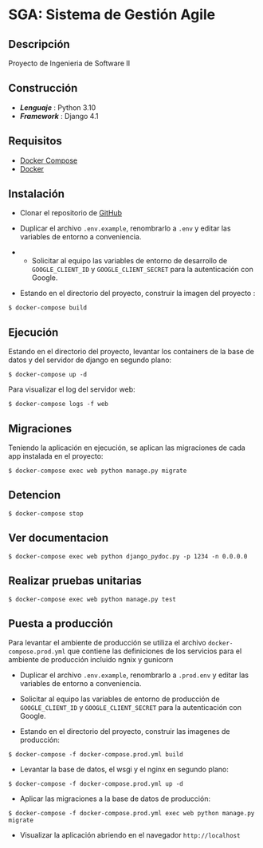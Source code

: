 # SGA: Sistema de Gestión Agile #
##  Descripción ##
Proyecto de Ingenieria de Software II

## Construcción ##
* ***Lenguaje*** : Python 3.10
* ***Framework*** : Django 4.1

## Requisitos ##
* [Docker Compose](https://docs.docker.com/compose/install/) 
* [Docker](https://www.docker.com/)


## Instalación ##
- Clonar el repositorio de [GitHub](link)


- Duplicar el archivo `.env.example`, renombrarlo a `.env` y editar las variables de entorno a conveniencia.

- - Solicitar al equipo las variables de entorno de desarrollo de `GOOGLE_CLIENT_ID` y `GOOGLE_CLIENT_SECRET` para la autenticación con Google.

- Estando en el directorio del proyecto, construir la imagen del proyecto :
```
$ docker-compose build
```
## Ejecución ##
Estando en el directorio del proyecto, levantar los containers de la base de datos y del servidor de django en segundo plano:
```
$ docker-compose up -d
```

Para visualizar el log del servidor web:
```    
$ docker-compose logs -f web
```
## Migraciones ##
Teniendo la aplicación en ejecución, se aplican las migraciones de cada app instalada en el proyecto:
```
$ docker-compose exec web python manage.py migrate
```
## Detencion ##
```
$ docker-compose stop
```
## Ver documentacion ##
```
$ docker-compose exec web python django_pydoc.py -p 1234 -n 0.0.0.0
```
## Realizar pruebas unitarias ##
```
$ docker-compose exec web python manage.py test
```
## Puesta a producción ##
Para levantar el ambiente de producción se utiliza el archivo `docker-compose.prod.yml` que contiene las definiciones de los servicios para el ambiente de producción incluido ngnix y gunicorn

- Duplicar el archivo `.env.example`, renombrarlo a `.prod.env` y editar las variables de entorno a conveniencia.

- Solicitar al equipo las variables de entorno de producción de `GOOGLE_CLIENT_ID` y `GOOGLE_CLIENT_SECRET` para la autenticación con Google.
  
- Estando en el directorio del proyecto, construir las imagenes de producción:
```
$ docker-compose -f docker-compose.prod.yml build
```
- Levantar la base de datos, el wsgi y el nginx en segundo plano:
```
$ docker-compose -f docker-compose.prod.yml up -d
```
- Aplicar las migraciones a la base de datos de producción:
```
$ docker-compose -f docker-compose.prod.yml exec web python manage.py migrate
```
- Visualizar la aplicación abriendo en el navegador `http://localhost`
